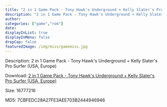 ```yaml
---
title: "2 in 1 Game Pack - Tony Hawk's Underground + Kelly Slater's Pro Surfer (USA, Europe)"
description: "2 in 1 Game Pack - Tony Hawk's Underground + Kelly Slater's Pro Surfer (USA, Europe)"
author: 
categories: ["game","rom"]
date: 
displayInList: true
displayInMenu: false
dropCap: false
featuredImage: /img/miss/gamemiss.jpg
---
```


Description: 2 in 1 Game Pack - Tony Hawk's Underground + Kelly Slater's Pro Surfer (USA, Europe)

Download: <a style="text-decoration:underline;" href="https://mega.nz/#!6XZ2yYxY!0mhDf77qHco3dB_Nx85b-mHayC0yE-mJh4LaoSSYvS4" target = "_blank" rel = "nofollow" > 2 in 1 Game Pack - Tony Hawk's Underground + Kelly Slater's Pro Surfer (USA, Europe)</a>

Size: 16777216

MD5: 7CBFEDC28A27FE3AEE703B2444946946


